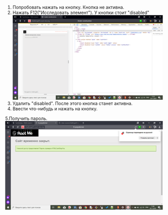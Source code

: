 1. Попробовать нажать на кнопку. Кнопка не активна.
2. Нажать F12("Исследовать элемент"). У кнопки стоит "disabled"
![2019-11-24](https://github.com/AnnaKlimina/root-me.org/blob/master/screens/2019-11-24.png)
3. Удалить "disabled". После этого кнопка станет активна.
4. Ввести что-нибудь и нажать на кнопку.

5.Получить пароль.
![2019-11-24(1)](https://github.com/AnnaKlimina/root-me.org/blob/master/screens/2019-11-24%20(1).png)
